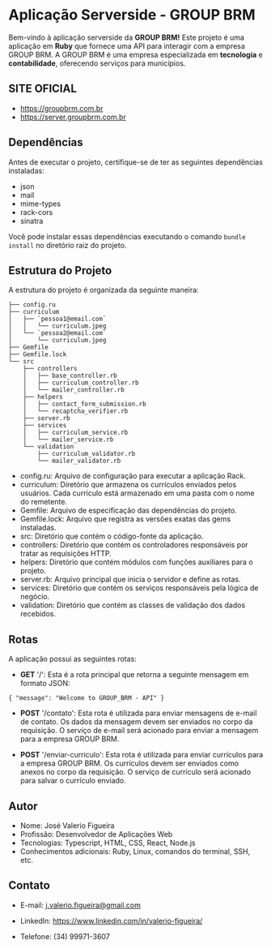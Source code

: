 # Aplicação Serverside - GROUP BRM

Bem-vindo à aplicação serverside da **GROUP BRM!** Este projeto é uma aplicação em **Ruby** que fornece uma API para interagir com a empresa GROUP BRM. A GROUP BRM é uma empresa especializada em **tecnologia** e **contabilidade**, oferecendo serviços para municípios.

## SITE OFICIAL

- https://groupbrm.com.br
- https://server.groupbrm.com.br

## Dependências

Antes de executar o projeto, certifique-se de ter as seguintes dependências instaladas:

- json
- mail
- mime-types
- rack-cors
- sinatra

Você pode instalar essas dependências executando o comando `bundle install` no diretório raiz do projeto.

## Estrutura do Projeto

A estrutura do projeto é organizada da seguinte maneira:


    ├── config.ru
    ├── curriculum
    │   ├── `pessoa1@email.com`
    │   │   └── curriculum.jpeg
    │   └── `pessoa2@email.com`
    │       └── curriculum.jpeg
    ├── Gemfile
    ├── Gemfile.lock
    └── src
        ├── controllers
        │   ├── base_controller.rb
        │   ├── curriculum_controller.rb
        │   └── mailer_controller.rb
        ├── helpers
        │   ├── contact_form_submission.rb
        │   └── recaptcha_verifier.rb
        ├── server.rb
        ├── services
        │   ├── curriculum_service.rb
        │   └── mailer_service.rb
        └── validation
            ├── curriculum_validator.rb
            └── mailer_validator.rb


- config.ru: Arquivo de configuração para executar a aplicação Rack.
- curriculum: Diretório que armazena os currículos enviados pelos usuários. Cada currículo está armazenado em uma pasta com o nome do remetente.
- Gemfile: Arquivo de especificação das dependências do projeto.
- Gemfile.lock: Arquivo que registra as versões exatas das gems instaladas.
- src: Diretório que contém o código-fonte da aplicação.
- controllers: Diretório que contém os controladores responsáveis por tratar as requisições HTTP.
- helpers: Diretório que contém módulos com funções auxiliares para o projeto.
- server.rb: Arquivo principal que inicia o servidor e define as rotas.
- services: Diretório que contém os serviços responsáveis pela lógica de negócio.
- validation: Diretório que contém as classes de validação dos dados recebidos.

## Rotas

A aplicação possui as seguintes rotas:

- **GET** '/': Esta é a rota principal que retorna a seguinte mensagem em formato JSON:

`{ "message": "Welcome to GROUP_BRM - API" }`

- **POST** '/contato': Esta rota é utilizada para enviar mensagens de e-mail de contato. Os dados da mensagem devem ser enviados no corpo da requisição. O serviço de e-mail será acionado para enviar a mensagem para a empresa GROUP BRM.

- **POST** '/enviar-curriculo': Esta rota é utilizada para enviar currículos para a empresa GROUP BRM. Os currículos devem ser enviados como anexos no corpo da requisição. O serviço de currículo será acionado para salvar o currículo enviado.

## Autor

- Nome: José Valerio Figueira
- Profissão: Desenvolvedor de Aplicações Web
- Tecnologias: Typescript, HTML, CSS, React, Node.js
- Conhecimentos adicionais: Ruby, Linux, comandos do terminal, SSH, etc.

## Contato

- E-mail: j.valerio.figueira@gmail.com
- LinkedIn: https://www.linkedin.com/in/valerio-figueira/

- Telefone: (34) 99971-3607